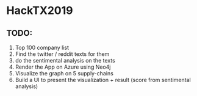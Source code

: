 # HackTX2019
## TODO:
1. Top 100 company list
2. Find the twitter / reddit texts for them  
3. do the sentimental analysis on the texts
4. Render the App on Azure using Neo4j
5. Visualize the graph on 5 supply-chains
6. Build a UI to present the visualization + result (score from sentimental analysis)
